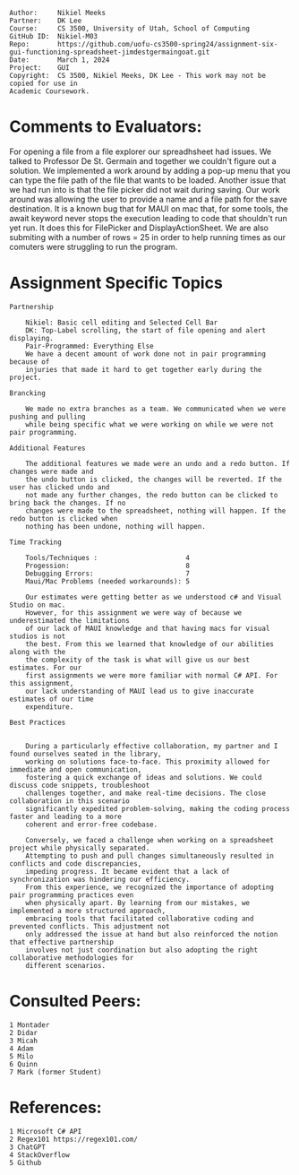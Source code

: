 ```
Author:     Nikiel Meeks
Partner:    DK Lee
Course:     CS 3500, University of Utah, School of Computing
GitHub ID:  Nikiel-M03
Repo:       https://github.com/uofu-cs3500-spring24/assignment-six-gui-functioning-spreadsheet-jimdestgermaingoat.git
Date:       March 1, 2024
Project:    GUI
Copyright:  CS 3500, Nikiel Meeks, DK Lee - This work may not be copied for use in
Academic Coursework.
```

# Comments to Evaluators:
For opening a file from a file explorer our spreadhsheet had issues. We talked to
Professor De St. Germain and together we couldn't figure out a solution. We implemented a
work around by adding a pop-up menu that you can type the file path of the file that
wants to be loaded. Another issue that we had run into is that the file picker
did not wait during saving. Our work around was allowing the user to provide a name
and a file path for the save destination. It is a known bug that for MAUI on mac that,
for some tools, the await keyword never stops the execution leading to code that shouldn't
run yet run. It does this for FilePicker and DisplayActionSheet. We are also submiting
with a number of rows = 25 in order to help running times as our comuters were struggling
to run the program.

# Assignment Specific Topics

    Partnership

        Nikiel: Basic cell editing and Selected Cell Bar
        DK: Top-Label scrolling, the start of file opening and alert displaying.
        Pair-Programmed: Everything Else
        We have a decent amount of work done not in pair programming because of
        injuries that made it hard to get together early during the project.

    Brancking

        We made no extra branches as a team. We communicated when we were pushing and pulling
        while being specific what we were working on while we were not pair programming.

    Additional Features

        The additional features we made were an undo and a redo button. If changes were made and
        the undo button is clicked, the changes will be reverted. If the user has clicked undo and
        not made any further changes, the redo button can be clicked to bring back the changes. If no
        changes were made to the spreadsheet, nothing will happen. If the redo button is clicked when
        nothing has been undone, nothing will happen.

    Time Tracking

        Tools/Techniques :                      4
        Progession:                             8
        Debugging Errors:                       7
        Maui/Mac Problems (needed workarounds): 5

        Our estimates were getting better as we understood c# and Visual Studio on mac.
        However, for this assignment we were way of because we underestimated the limitations
        of our lack of MAUI knowledge and that having macs for visual studios is not
        the best. From this we learned that knowledge of our abilities along with the 
        the complexity of the task is what will give us our best estimates. For our
        first assignments we were more familiar with normal C# API. For this assignment,
        our lack understanding of MAUI lead us to give inaccurate estimates of our time
        expenditure. 

    Best Practices

        
        During a particularly effective collaboration, my partner and I found ourselves seated in the library,
        working on solutions face-to-face. This proximity allowed for immediate and open communication,
        fostering a quick exchange of ideas and solutions. We could discuss code snippets, troubleshoot
        challenges together, and make real-time decisions. The close collaboration in this scenario
        significantly expedited problem-solving, making the coding process faster and leading to a more
        coherent and error-free codebase.

        Conversely, we faced a challenge when working on a spreadsheet project while physically separated.
        Attempting to push and pull changes simultaneously resulted in conflicts and code discrepancies,
        impeding progress. It became evident that a lack of synchronization was hindering our efficiency.
        From this experience, we recognized the importance of adopting pair programming practices even
        when physically apart. By learning from our mistakes, we implemented a more structured approach,
        embracing tools that facilitated collaborative coding and prevented conflicts. This adjustment not
        only addressed the issue at hand but also reinforced the notion that effective partnership
        involves not just coordination but also adopting the right collaborative methodologies for
        different scenarios.
        

# Consulted Peers:

    1 Montader
    2 Didar
    3 Micah
    4 Adam
    5 Milo
    6 Quinn
    7 Mark (former Student)

# References:

    1 Microsoft C# API
    2 Regex101 https://regex101.com/
    3 ChatGPT
    4 StackOverflow
    5 Github
